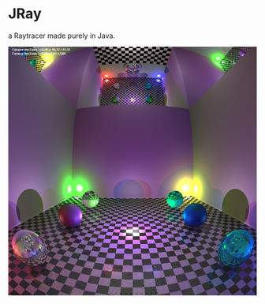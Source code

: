 JRay
====

a Raytracer made purely in Java.

![alt tag](https://raw.githubusercontent.com/Harha/JRay/master/jray_1.png)